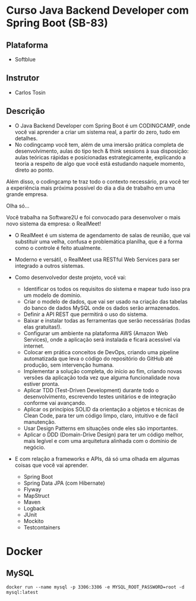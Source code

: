# Curso Java Backend Developer com Spring Boot (SB-83)

## Plataforma
* Softblue

## Instrutor
* Carlos Tosin

## Descrição

* O Java Backend Developer com Spring Boot é um CODINGCAMP, onde você vai aprender a criar um sistema real, a partir do zero, tudo em detalhes.
* No codingcamp você tem, além de uma imersão prática completa de desenvolvimento, aulas do tipo tech & think sessions à sua disposição: aulas teóricas rápidas e posicionadas estrategicamente, explicando a teoria a respeito de algo que você está estudando naquele momento, direto ao ponto.

Além disso, o codingcamp te traz todo o contexto necessário, pra você ter a experiência mais próxima possível do dia a dia de trabalho em uma grande empresa.

Olha só...

Você trabalha na Software2U e foi convocado para desenvolver o mais novo sistema da empresa: o RealMeet!

- O RealMeet é um sistema de agendamento de salas de reunião, que vai substituir uma velha, confusa e problemática planilha, que é a forma como o controle é feito atualmente.

- Moderno e versátil, o RealMeet usa RESTful Web Services para ser integrado a outros sistemas.

- Como desenvolvedor deste projeto, você vai:

    - Identificar os todos os requisitos do sistema e mapear tudo isso pra um modelo de domínio.
    - Criar o modelo de dados, que vai ser usado na criação das tabelas do banco de dados MySQL onde os dados serão armazenados.
    - Definir a API REST que permitirá o uso do sistema.
    - Baixar e instalar todas as ferramentas que serão necessárias (todas elas gratuitas!).
    - Configurar um ambiente na plataforma AWS (Amazon Web Services), onde a aplicação será instalada e ficará acessível via internet.
    - Colocar em prática conceitos de DevOps, criando uma pipeline automatizada que leva o código do repositório do GitHub até produção, sem intervenção humana.
    - Implementar a solução completa, do início ao fim, criando novas versões da aplicação toda vez que alguma funcionalidade nova estiver pronta.
    - Aplicar TDD (Test-Driven Development) durante todo o desenvolvimento, escrevendo testes unitários e de integração conforme vai avançando.
    - Aplicar os princípios SOLID da orientação a objetos e técnicas de Clean Code, para ter um código limpo, claro, intuitivo e de fácil manutenção.
    - Usar Design Patterns em situações onde eles são importantes.
    - Aplicar o DDD (Domain-Drive Design) para ter um código melhor, mais legível e com uma arquitetura alinhada com o domínio de negócio.
    
- E com relação a frameworks e APIs, dá só uma olhada em algumas coisas que você vai aprender.
    - Spring Boot
    -  Spring Data JPA (com Hibernate)
    -  Flyway
    -  MapStruct
    -  Maven
    -  Logback
    -  JUnit
    -  Mockito
    -  Testcontainers
  
# Docker

## MySQL
```shell
docker run --name mysql -p 3306:3306 -e MYSQL_ROOT_PASSWORD=root -d mysql:latest
```